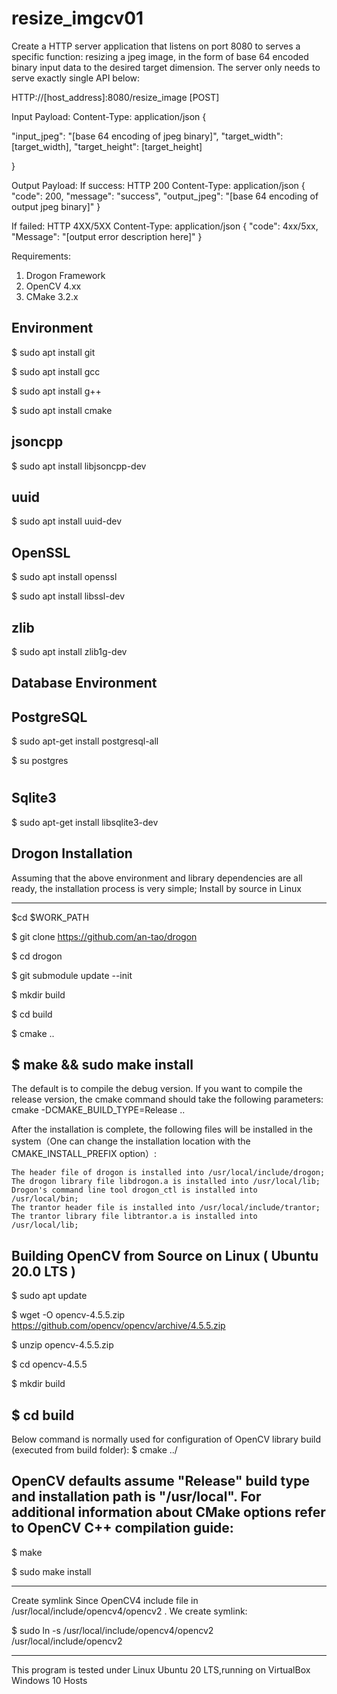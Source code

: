# resize_imgcv01

Create a HTTP server application that listens on port 8080 to serves a
specific function: resizing a jpeg image, in the form of base 64 encoded binary input data
to the desired target dimension. The server only needs to serve exactly single API below:

HTTP://[host_address]:8080/resize_image [POST]

Input Payload:
Content-Type: application/json
{

"input_jpeg": "[base 64 encoding of jpeg binary]",
"target_width": [target_width],
"target_height": [target_height]

}

Output Payload:
If success:
HTTP 200
Content-Type: application/json
{
"code": 200,
"message": "success",
"output_jpeg": "[base 64 encoding of output jpeg binary]"
}


If failed:
HTTP 4XX/5XX
Content-Type: application/json
{
"code": 4xx/5xx,
"Message": "[output error description here]"
}

Requirements:
1. Drogon Framework 
2. OpenCV 4.xx
3. CMake 3.2.x


Environment
-------------------------------------------------------------------------
$ sudo apt install git

$ sudo apt install gcc

$ sudo apt install g++

$ sudo apt install cmake


jsoncpp
-------------------------------------------------------------------------
$ sudo apt install libjsoncpp-dev

uuid
-------------------------------------------------------------------------
$ sudo apt install uuid-dev

OpenSSL
-------------------------------------------------------------------------
$ sudo apt install openssl

$ sudo apt install libssl-dev

zlib
-------------------------------------------------------------------------
$ sudo apt install zlib1g-dev

Database Environment
-------------------------------------------------------------------------

PostgreSQL
-------------------------------------------------------------------------
$ sudo apt-get install postgresql-all

$ su postgres
# 

Sqlite3
-------------------------------------------------------------------------
$ sudo apt-get install libsqlite3-dev

Drogon Installation
-------------------------------------------------------------------------
Assuming that the above environment and library dependencies are all ready, the installation process is very simple;
Install by source in Linux

-------------------------------------------------------------------------
$cd $WORK_PATH

$ git clone https://github.com/an-tao/drogon

$ cd drogon

$ git submodule update --init


$ mkdir build

$ cd build

$ cmake ..

$ make && sudo make install
-------------------------------------------------------------------------

The default is to compile the debug version. If you want to compile the release version, the cmake command should take the following parameters:
cmake -DCMAKE_BUILD_TYPE=Release .. 

After the installation is complete, the following files will be installed in the system（One can change the installation location with the CMAKE_INSTALL_PREFIX option）:

    The header file of drogon is installed into /usr/local/include/drogon;
    The drogon library file libdrogon.a is installed into /usr/local/lib;
    Drogon's command line tool drogon_ctl is installed into /usr/local/bin;
    The trantor header file is installed into /usr/local/include/trantor;
    The trantor library file libtrantor.a is installed into /usr/local/lib;

Building OpenCV from Source on Linux ( Ubuntu 20.0 LTS )
----------------------------------------------------------------------------------------------------------------------------------
$ sudo apt update

$ wget -O opencv-4.5.5.zip https://github.com/opencv/opencv/archive/4.5.5.zip

$ unzip opencv-4.5.5.zip

$ cd opencv-4.5.5

$ mkdir build

$ cd build
----------------------------------------------------------------------------------------------------------------------------------


Below command is normally used for configuration of OpenCV library build (executed from build folder):
$ cmake ../

OpenCV defaults assume "Release" build type and installation path is "/usr/local". For additional information about CMake options refer to OpenCV C++ compilation guide:
----------------------------------------------------------------------------------------------------------------------------------
$ make

$ sudo make install

----------------------------------------------------------------------------------------------------------------------------------
Create symlink
Since OpenCV4 include file in /usr/local/include/opencv4/opencv2 . 
We create symlink:

$ sudo ln -s /usr/local/include/opencv4/opencv2 /usr/local/include/opencv2 

----------------------------------------------------------------------------------------------------------------------------------
This program is tested under Linux Ubuntu 20 LTS,running on VirtualBox Windows 10 Hosts

